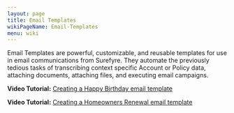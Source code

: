 ```yaml
---
layout: page
title: Email Templates
wikiPageName: Email-Templates
menu: wiki
---
```


Email Templates are powerful, customizable, and reusable templates for use in email communications from Surefyre. They automate the previously tedious tasks of transcribing context specific Account or Policy data, attaching documents, attaching files, and executing email campaigns. 

**Video Tutorial:** [Creating a Happy Birthday email template](https://youtu.be/8Fg9ClmQFI0) 
   
**Video Tutorial:** [Creating a Homeowners Renewal email template](https://youtu.be/fW3VBudht6Y) 
